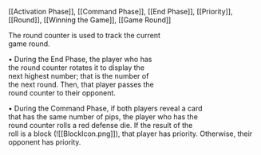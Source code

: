 [[Activation Phase]], [[Command Phase]], [[End Phase]],
[[Priority]], [[Round]], [[Winning the Game]], [[Game Round]]

The round counter is used to track the current  
game round.  

• During the End Phase, the player who has  
the round counter rotates it to display the  
next highest number; that is the number of  
the next round. Then, that player passes the  
round counter to their opponent. 

• During the Command Phase, if both players reveal a card  
that has the same number of pips, the player who has the  
round counter rolls a red defense die. If the result of the  
roll is a block (![[BlockIcon.png]]), that player has priority. Otherwise, their  
opponent has priority.  

